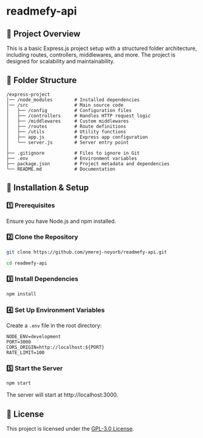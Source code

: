 # readmefy-api

## 🚀 Project Overview

This is a basic Express.js project setup with a structured folder architecture, including routes, controllers, middlewares, and more. The project is designed for scalability and maintainability.

## 📂 Folder Structure

```
/express-project
│── /node_modules        # Installed dependencies
│── /src                 # Main source code
│   ├── /config          # Configuration files
│   ├── /controllers     # Handles HTTP request logic
│   ├── /middlewares     # Custom middlewares
│   ├── /routes          # Route definitions
│   ├── /utils           # Utility functions
│   ├── app.js           # Express app configuration
│   └── server.js        # Server entry point
│
├── .gitignore           # Files to ignore in Git
├── .env                 # Environment variables
├── package.json         # Project metadata and dependencies
└── README.md            # Documentation
```

## 🔧 Installation & Setup

### 1️⃣ Prerequisites

Ensure you have Node.js and npm installed.

### 2️⃣ Clone the Repository

```bash
git clone https://github.com/ymerej-noyorb/readmefy-api.git
```

```bash
cd readmefy-api
```

### 3️⃣ Install Dependencies

```bash
npm install
```

### 4️⃣ Set Up Environment Variables

Create a `.env` file in the root directory:

```
NODE_ENV=development
PORT=3000
CORS_ORIGIN=http://localhost:${PORT}
RATE_LIMIT=100
```

### 5️⃣ Start the Server

```bash
npm start
```

The server will start at http://localhost:3000.

## 📜 License

This project is licensed under the [GPL-3.0 License](LICENSE).